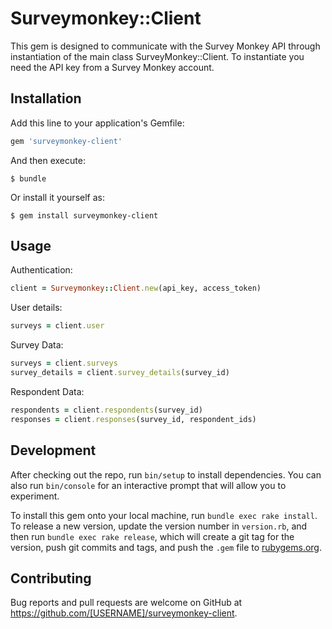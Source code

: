 # Surveymonkey::Client

This gem is designed to communicate with the Survey Monkey API through instantiation of the main class SurveyMonkey::Client. To instantiate you need the API key from a Survey Monkey account.

## Installation

Add this line to your application's Gemfile:

```ruby
gem 'surveymonkey-client'
```

And then execute:

    $ bundle

Or install it yourself as:

    $ gem install surveymonkey-client

## Usage
Authentication:

```ruby
client = Surveymonkey::Client.new(api_key, access_token)
```

User details:

```ruby
surveys = client.user
```

Survey Data:

```ruby
surveys = client.surveys
survey_details = client.survey_details(survey_id)
```

Respondent Data:

```ruby
respondents = client.respondents(survey_id)
responses = client.responses(survey_id, respondent_ids)
```

## Development

After checking out the repo, run `bin/setup` to install dependencies. You can also run `bin/console` for an interactive prompt that will allow you to experiment.

To install this gem onto your local machine, run `bundle exec rake install`. To release a new version, update the version number in `version.rb`, and then run `bundle exec rake release`, which will create a git tag for the version, push git commits and tags, and push the `.gem` file to [rubygems.org](https://rubygems.org).

## Contributing

Bug reports and pull requests are welcome on GitHub at https://github.com/[USERNAME]/surveymonkey-client.
